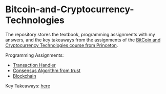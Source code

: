# Bitcoin-and-Cryptocurrency-Technologies

The repository stores the textbook, programming assignments with my answers, and the key takeaways from the assignments of the [BitCoin and Cryptocurrency Technologies course from Princeton](https://bitcoinbook.cs.princeton.edu/).

Programming Assignments:

- [Transaction Handler](./programming_assignments/assignment_1/)
- [Consensus Algorithm from trust](./programming_assignments/assignment_2/)
- [Blockchain](./programming_assignments/assignment_3/)

Key Takeaways: [here](keytakeaways.md)
